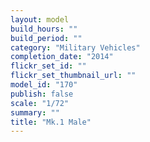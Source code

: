```yaml
---
layout: model
build_hours: ""
build_period: ""
category: "Military Vehicles"
completion_date: "2014"
flickr_set_id: ""
flickr_set_thumbnail_url: ""
model_id: "170"
publish: false
scale: "1/72"
summary: ""
title: "Mk.1 Male"
---
```



